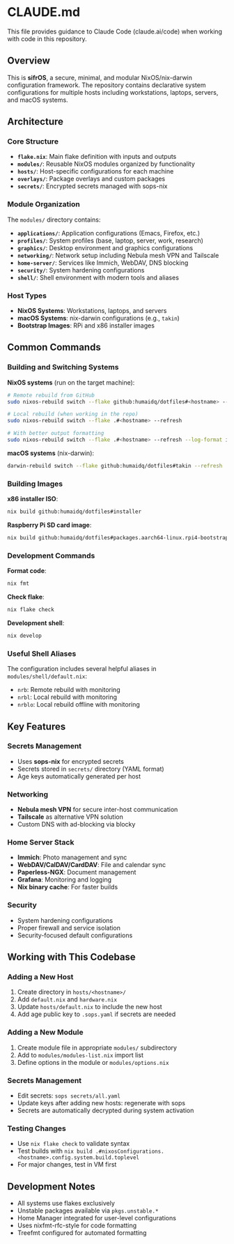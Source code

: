 # CLAUDE.md

This file provides guidance to Claude Code (claude.ai/code) when working with code in this repository.

## Overview

This is **sifrOS**, a secure, minimal, and modular NixOS/nix-darwin configuration framework. The repository contains declarative system configurations for multiple hosts including workstations, laptops, servers, and macOS systems.

## Architecture

### Core Structure
- **`flake.nix`**: Main flake definition with inputs and outputs
- **`modules/`**: Reusable NixOS modules organized by functionality
- **`hosts/`**: Host-specific configurations for each machine
- **`overlays/`**: Package overlays and custom packages
- **`secrets/`**: Encrypted secrets managed with sops-nix

### Module Organization
The `modules/` directory contains:
- **`applications/`**: Application configurations (Emacs, Firefox, etc.)
- **`profiles/`**: System profiles (base, laptop, server, work, research)
- **`graphics/`**: Desktop environment and graphics configurations
- **`networking/`**: Network setup including Nebula mesh VPN and Tailscale
- **`home-server/`**: Services like Immich, WebDAV, DNS blocking
- **`security/`**: System hardening configurations
- **`shell/`**: Shell environment with modern tools and aliases

### Host Types
- **NixOS Systems**: Workstations, laptops, and servers
- **macOS Systems**: nix-darwin configurations (e.g., `takin`)
- **Bootstrap Images**: RPi and x86 installer images

## Common Commands

### Building and Switching Systems

**NixOS systems** (run on the target machine):
```bash
# Remote rebuild from GitHub
sudo nixos-rebuild switch --flake github:humaidq/dotfiles#<hostname> --refresh

# Local rebuild (when working in the repo)
sudo nixos-rebuild switch --flake .#<hostname> --refresh

# With better output formatting
sudo nixos-rebuild switch --flake .#<hostname> --refresh --log-format internal-json -v --show-trace &| nom --json
```

**macOS systems** (nix-darwin):
```bash
darwin-rebuild switch --flake github:humaidq/dotfiles#takin --refresh
```

### Building Images

**x86 installer ISO**:
```bash
nix build github:humaidq/dotfiles#installer
```

**Raspberry Pi SD card image**:
```bash
nix build github:humaidq/dotfiles#packages.aarch64-linux.rpi4-bootstrap
```

### Development Commands

**Format code**:
```bash
nix fmt
```

**Check flake**:
```bash
nix flake check
```

**Development shell**:
```bash
nix develop
```

### Useful Shell Aliases
The configuration includes several helpful aliases in `modules/shell/default.nix`:
- `nrb`: Remote rebuild with monitoring
- `nrbl`: Local rebuild with monitoring  
- `nrblo`: Local rebuild offline with monitoring

## Key Features

### Secrets Management
- Uses **sops-nix** for encrypted secrets
- Secrets stored in `secrets/` directory (YAML format)
- Age keys automatically generated per host

### Networking
- **Nebula mesh VPN** for secure inter-host communication
- **Tailscale** as alternative VPN solution
- Custom DNS with ad-blocking via blocky

### Home Server Stack
- **Immich**: Photo management and sync
- **WebDAV/CalDAV/CardDAV**: File and calendar sync
- **Paperless-NGX**: Document management
- **Grafana**: Monitoring and logging
- **Nix binary cache**: For faster builds

### Security
- System hardening configurations
- Proper firewall and service isolation
- Security-focused default configurations

## Working with This Codebase

### Adding a New Host
1. Create directory in `hosts/<hostname>/`
2. Add `default.nix` and `hardware.nix` 
3. Update `hosts/default.nix` to include the new host
4. Add age public key to `.sops.yaml` if secrets are needed

### Adding a New Module
1. Create module file in appropriate `modules/` subdirectory
2. Add to `modules/modules-list.nix` import list
3. Define options in the module or `modules/options.nix`

### Secrets Management
- Edit secrets: `sops secrets/all.yaml`
- Update keys after adding new hosts: regenerate with sops
- Secrets are automatically decrypted during system activation

### Testing Changes
- Use `nix flake check` to validate syntax
- Test builds with `nix build .#nixosConfigurations.<hostname>.config.system.build.toplevel`
- For major changes, test in VM first

## Development Notes

- All systems use flakes exclusively
- Unstable packages available via `pkgs.unstable.*`
- Home Manager integrated for user-level configurations
- Uses nixfmt-rfc-style for code formatting
- Treefmt configured for automated formatting